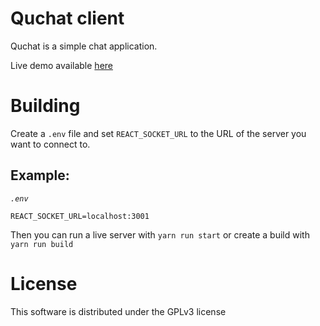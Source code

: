 # Quchat client
Quchat is a simple chat application.

Live demo available [here](https://quchat.herokuapp.com/)

# Building
Create a `.env` file and set `REACT_SOCKET_URL` to the URL of the server you want to connect to.

## Example:
*`.env`*
```
REACT_SOCKET_URL=localhost:3001
```

Then you can run a live server with `yarn run start` or create a build with `yarn run build`

# License
This software is distributed under the GPLv3 license
